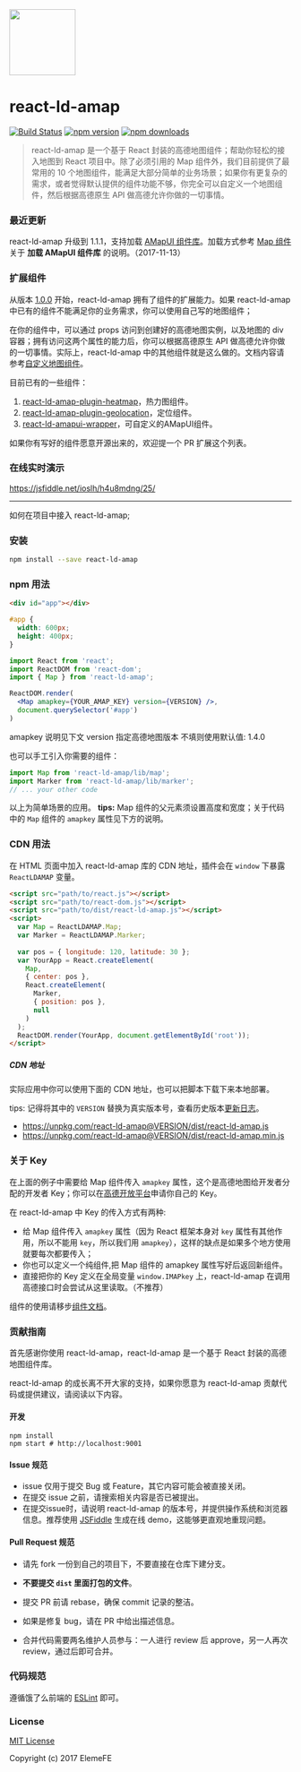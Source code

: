 <img src="https://cloud.githubusercontent.com/assets/3898898/23833571/e5c7ae68-0782-11e7-8590-cecf4f3c969f.png" width="118" height="118" />

# react-ld-amap

[![Build Status](https://travis-ci.org/ElemeFE/react-ld-amap.svg?branch=master)](https://travis-ci.org/ElemeFE/react-ld-amap)
[![npm version](https://badge.fury.io/js/react-ld-amap.svg?_t=20170411)](https://www.npmjs.com/package/react-ld-amap)
[![npm downloads](https://img.shields.io/npm/dm/react-ld-amap.svg)](https://www.npmjs.com/package/react-ld-amap)

> react-ld-amap 是一个基于 React 封装的高德地图组件；帮助你轻松的接入地图到 React 项目中。除了必须引用的 Map 组件外，我们目前提供了最常用的 10 个地图组件，能满足大部分简单的业务场景；如果你有更复杂的需求，或者觉得默认提供的组件功能不够，你完全可以自定义一个地图组件，然后根据高德原生 API 做高德允许你做的一切事情。

### 最近更新

react-ld-amap 升级到 1.1.1，支持加载 [AMapUI 组件库](http://lbs.amap.com/api/javascript-api/guide/amap-ui/intro)。加载方式参考 [Map 组件](/components/map) 关于 **加载 AMapUI 组件库** 的说明。（2017-11-13）


### 扩展组件

从版本 [1.0.0](https://www.npmjs.com/package/react-ld-amap) 开始，react-ld-amap 拥有了组件的扩展能力。如果 react-ld-amap 中已有的组件不能满足你的业务需求，你可以使用自己写的地图组件；

在你的组件中，可以通过 props 访问到创建好的高德地图实例，以及地图的 div 容器；拥有访问这两个属性的能力后，你可以根据高德原生 API 做高德允许你做的一切事情。实际上，react-ld-amap 中的其他组件就是这么做的。文档内容请参考[自定义地图组件](https://elemefe.github.io/react-ld-amap/articles/extend)。

目前已有的一些组件：

1. [react-ld-amap-plugin-heatmap](https://www.npmjs.com/package/react-ld-amap-plugin-heatmap)，热力图组件。
2. [react-ld-amap-plugin-geolocation](https://www.npmjs.com/package/react-ld-amap-plugin-geolocation)，定位组件。
3. [react-ld-amapui-wrapper](https://github.com/Croash/react-ld-amapui-wrapper)，可自定义的AMapUI组件。

如果你有写好的组件愿意开源出来的，欢迎提一个 PR 扩展这个列表。

### 在线实时演示

https://jsfiddle.net/ioslh/h4u8mdng/25/

---

如何在项目中接入 react-ld-amap;

### 安装
```sh
npm install --save react-ld-amap
```

### npm 用法

```html
<div id="app"></div>
```

```css
#app {
  width: 600px;
  height: 400px;
}
```

```jsx
import React from 'react';
import ReactDOM from 'react-dom';
import { Map } from 'react-ld-amap';

ReactDOM.render(
  <Map amapkey={YOUR_AMAP_KEY} version={VERSION} />,
  document.querySelector('#app')
)
```

amapkey 说明见下文
version 指定高德地图版本 不填则使用默认值: 1.4.0

也可以手工引入你需要的组件：

 ```jsx   
import Map from 'react-ld-amap/lib/map';
import Marker from 'react-ld-amap/lib/marker';
// ... your other code
 ```

以上为简单场景的应用。
**tips:** Map 组件的父元素须设置高度和宽度；关于代码中的 `Map` 组件的 `amapkey` 属性见下方的说明。


### CDN 用法

在 HTML 页面中加入 react-ld-amap 库的 CDN 地址，插件会在 `window` 下暴露 `ReactLDAMAP` 变量。

```html
<script src="path/to/react.js"></script>
<script src="path/to/react-dom.js"></script>
<script src="path/to/dist/react-ld-amap.js"></script>
<script>
  var Map = ReactLDAMAP.Map;
  var Marker = ReactLDAMAP.Marker;
  
  var pos = { longitude: 120, latitude: 30 };
  var YourApp = React.createElement(
    Map,
    { center: pos },
    React.createElement(
      Marker,
      { position: pos },
      null
    )
  );
  ReactDOM.render(YourApp, document.getElementById('root'));
</script>
```

##### CDN 地址

实际应用中你可以使用下面的 CDN 地址，也可以把脚本下载下来本地部署。

tips: 记得将其中的 `VERSION` 替换为真实版本号，查看历史版本[更新日志](https://elemefe.github.io/react-ld-amap/articles/changelog)。

+ https://unpkg.com/react-ld-amap@VERSION/dist/react-ld-amap.js
+ https://unpkg.com/react-ld-amap@VERSION/dist/react-ld-amap.min.js

### 关于 Key

在上面的例子中需要给 Map 组件传入 `amapkey` 属性，这个是高德地图给开发者分配的开发者 Key；你可以在[高德开放平台](http://lbs.amap.com/faq/account/key/67)申请你自己的 Key。

在 react-ld-amap 中 Key 的传入方式有两种:

+ 给 Map 组件传入 `amapkey` 属性（因为 React 框架本身对 `key` 属性有其他作用，所以不能用 `key`，所以我们用 `amapkey`），这样的缺点是如果多个地方使用就要每次都要传入；
+ 你也可以定义一个纯组件,把 Map 组件的 amapkey 属性写好后返回新组件。
+ 直接把你的 Key 定义在全局变量 `window.IMAPkey` 上，react-ld-amap 在调用高德接口时会尝试从这里读取。（不推荐）

组件的使用请移步[组件文档](https://elemefe.github.io/react-ld-amap/components/about)。

### 贡献指南

首先感谢你使用 react-ld-amap，react-ld-amap 是一个基于 React 封装的高德地图组件库。

react-ld-amap 的成长离不开大家的支持，如果你愿意为 react-ld-amap 贡献代码或提供建议，请阅读以下内容。

#### 开发

```shell
npm install
npm start # http://localhost:9001
```

#### Issue 规范

- issue 仅用于提交 Bug 或 Feature，其它内容可能会被直接关闭。
- 在提交 issue 之前，请搜索相关内容是否已被提出。
- 在提交issue时，请说明 react-ld-amap 的版本号，并提供操作系统和浏览器信息。推荐使用 [JSFiddle](https://jsfiddle.net/ioslh/mxc0h16p/5/) 生成在线 demo，这能够更直观地重现问题。

#### Pull Request 规范

- 请先 fork 一份到自己的项目下，不要直接在仓库下建分支。

- **不要提交 `dist` 里面打包的文件**。

- 提交 PR 前请 rebase，确保 commit 记录的整洁。

- 如果是修复 bug，请在 PR 中给出描述信息。

- 合并代码需要两名维护人员参与：一人进行 review 后 approve，另一人再次 review，通过后即可合并。

### 代码规范

遵循饿了么前端的 [ESLint](https://github.com/ElemeFE/eslint-config-elemefe) 即可。

### License

[MIT License](https://github.com/ElemeFE/react-ld-amap/blob/master/COPYING)

Copyright (c) 2017 ElemeFE
